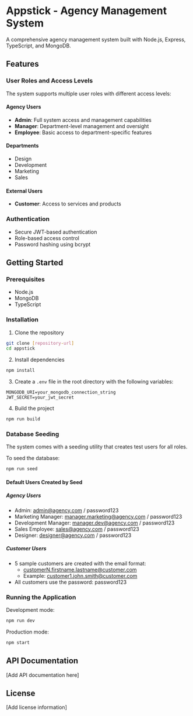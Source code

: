 # Appstick - Agency Management System

A comprehensive agency management system built with Node.js, Express, TypeScript, and MongoDB.

## Features

### User Roles and Access Levels

The system supports multiple user roles with different access levels:

#### Agency Users
- **Admin**: Full system access and management capabilities
- **Manager**: Department-level management and oversight
- **Employee**: Basic access to department-specific features

#### Departments
- Design
- Development
- Marketing
- Sales

#### External Users
- **Customer**: Access to services and products

### Authentication

- Secure JWT-based authentication
- Role-based access control
- Password hashing using bcrypt

## Getting Started

### Prerequisites

- Node.js
- MongoDB
- TypeScript

### Installation

1. Clone the repository
```bash
git clone [repository-url]
cd appstick
```

2. Install dependencies
```bash
npm install
```

3. Create a `.env` file in the root directory with the following variables:
```env
MONGODB_URI=your_mongodb_connection_string
JWT_SECRET=your_jwt_secret
```

4. Build the project
```bash
npm run build
```

### Database Seeding

The system comes with a seeding utility that creates test users for all roles.

To seed the database:
```bash
npm run seed
```

#### Default Users Created by Seed

##### Agency Users
- Admin: admin@agency.com / password123
- Marketing Manager: manager.marketing@agency.com / password123
- Development Manager: manager.dev@agency.com / password123
- Sales Employee: sales@agency.com / password123
- Designer: designer@agency.com / password123

##### Customer Users
- 5 sample customers are created with the email format:
  - customerN.firstname.lastname@customer.com
  - Example: customer1.john.smith@customer.com
- All customers use the password: password123

### Running the Application

Development mode:
```bash
npm run dev
```

Production mode:
```bash
npm start
```

## API Documentation

[Add API documentation here]

## License

[Add license information]